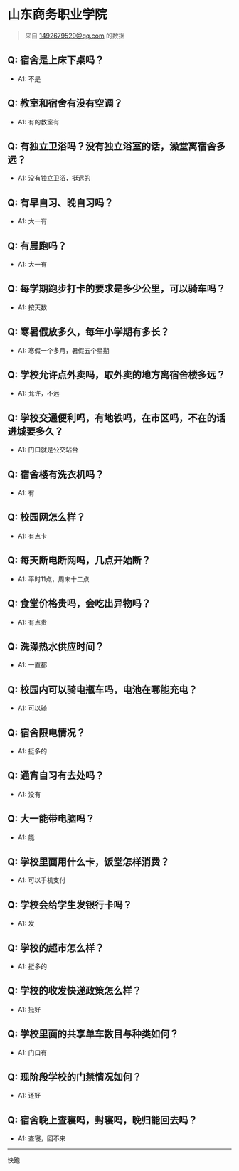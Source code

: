 # 山东商务职业学院
> 来自 1492679529@qq.com 的数据
## Q: 宿舍是上床下桌吗？
- A1: 不是
## Q: 教室和宿舍有没有空调？
- A1: 有的教室有
## Q: 有独立卫浴吗？没有独立浴室的话，澡堂离宿舍多远？
- A1: 没有独立卫浴，挺远的
## Q: 有早自习、晚自习吗？
- A1: 大一有
## Q: 有晨跑吗？
- A1: 大一有
## Q: 每学期跑步打卡的要求是多少公里，可以骑车吗？
- A1: 按天数
## Q: 寒暑假放多久，每年小学期有多长？
- A1: 寒假一个多月，暑假五个星期
## Q: 学校允许点外卖吗，取外卖的地方离宿舍楼多远？
- A1: 允许，不远
## Q: 学校交通便利吗，有地铁吗，在市区吗，不在的话进城要多久？
- A1: 门口就是公交站台
## Q: 宿舍楼有洗衣机吗？
- A1: 有
## Q: 校园网怎么样？
- A1: 有点卡
## Q: 每天断电断网吗，几点开始断？
- A1: 平时11点，周末十二点
## Q: 食堂价格贵吗，会吃出异物吗？
- A1: 有点贵
## Q: 洗澡热水供应时间？
- A1: 一直都
## Q: 校园内可以骑电瓶车吗，电池在哪能充电？
- A1: 可以骑
## Q: 宿舍限电情况？
- A1: 挺多的
## Q: 通宵自习有去处吗？
- A1: 没有
## Q: 大一能带电脑吗？
- A1: 能
## Q: 学校里面用什么卡，饭堂怎样消费？
- A1: 可以手机支付
## Q: 学校会给学生发银行卡吗？
- A1: 发
## Q: 学校的超市怎么样？
- A1: 挺多的
## Q: 学校的收发快递政策怎么样？
- A1: 挺好
## Q: 学校里面的共享单车数目与种类如何？
- A1: 门口有
## Q: 现阶段学校的门禁情况如何？
- A1: 还好
## Q: 宿舍晚上查寝吗，封寝吗，晚归能回去吗？
- A1: 查寝，回不来
***
快跑